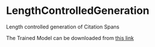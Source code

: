 # LengthControlledGeneration
Length controlled generation of Citation Spans


The Trained Model can be downloaded from [this link](https://drive.google.com/drive/folders/1BAR3kzBXKQqNXgca3cHzUc1DmKWH_TWH?usp=share_link)
